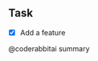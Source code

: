 ## Task

- [x] Add a feature

<!--
Please provide a checkbox list of steps that you have completed for this task.
-->

@coderabbitai summary

